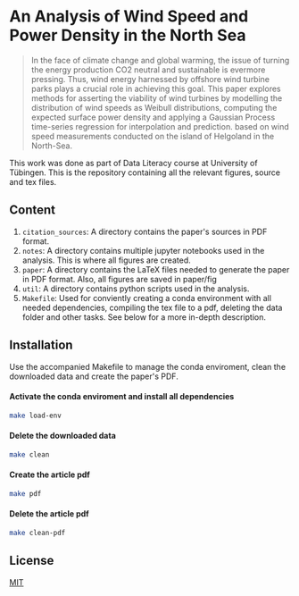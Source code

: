 # An Analysis of Wind Speed and Power Density in the North Sea

> In the face of climate change and global warming, the issue of turning the
> energy production CO2 neutral and sustainable is evermore pressing. Thus, wind
> energy harnessed by offshore wind turbine parks plays a crucial role in
> achieving this goal. This paper explores methods for asserting the viability of
> wind turbines by modelling the distribution of wind speeds as Weibull
> distributions, computing the expected surface power density and applying a
> Gaussian Process time-series regression for interpolation and prediction.  based
> on wind speed measurements conducted on the island of Helgoland in the
> North-Sea.

This work was done as part of Data Literacy course at University of Tübingen.
This is the repository containing all the relevant figures, source and tex
files.

## Content

1. `citation_sources`: A directory contains the paper's sources in PDF format.
2. `notes`: A directory contains multiple jupyter notebooks used in the analysis.
This is where all figures are created.
3. `paper`: A directory contains the LaTeX files needed to generate the paper in
PDF format. Also, all figures are saved in paper/fig
4. `util`: A directory contains python scripts used in the analysis.
5. `Makefile`: Used for conviently creating a conda environment with all needed
dependencies, compiling the tex file to a pdf, deleting the data folder and
other tasks. See below for a more in-depth description.

## Installation

Use the accompanied Makefile to manage the conda enviroment, clean the
downloaded data and create the paper's PDF.

#### Activate the conda enviroment and install all dependencies

```bash
make load-env
```

#### Delete the downloaded data

```bash
make clean
```

#### Create the article pdf

```bash
make pdf
```

#### Delete the article pdf

```bash
make clean-pdf
```

## License

[MIT](https://choosealicense.com/licenses/mit/)
